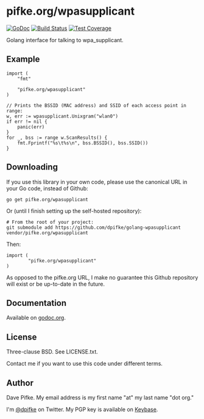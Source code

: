 # pifke.org/wpasupplicant

[![GoDoc](https://godoc.org/pifke.org/wpasupplicant?status.svg)](https://godoc.org/pifke.org/wpasupplicant)
[![Build Status](https://api.travis-ci.org/dpifke/golang-wpasupplicant.svg)](https://travis-ci.org/dpifke/golang-wpasupplicant)
[![Test Coverage](https://coveralls.io/repos/github/dpifke/golang-wpasupplicant/badge.svg)](https://coveralls.io/github/dpifke/golang-wpasupplicant)

Golang interface for talking to wpa_supplicant.

## Example

```
import (
	"fmt"

	"pifke.org/wpasupplicant"
)

// Prints the BSSID (MAC address) and SSID of each access point in range:
w, err := wpasupplicant.Unixgram("wlan0")
if err != nil {
	panic(err)
}
for _, bss := range w.ScanResults() {
	fmt.Fprintf("%s\t%s\n", bss.BSSID(), bss.SSID())
}
```

## Downloading

If you use this library in your own code, please use the canonical URL in your
Go code, instead of Github:

```
go get pifke.org/wpasupplicant
```

Or (until I finish setting up the self-hosted repository):

```
# From the root of your project:
git submodule add https://github.com/dpifke/golang-wpasupplicant vendor/pifke.org/wpasupplicant
```

Then:

```
import (
        "pifke.org/wpasupplicant"
)
```

As opposed to the pifke.org URL, I make no guarantee this Github repository
will exist or be up-to-date in the future.

## Documentation

Available on [godoc.org](https://godoc.org/pifke.org/wpasupplicant).

## License

Three-clause BSD.  See LICENSE.txt.

Contact me if you want to use this code under different terms.

## Author

Dave Pifke.  My email address is my first name "at" my last name "dot org."

I'm [@dpifke](https://twitter.com/dpifke) on Twitter.  My PGP key
is available on [Keybase](https://keybase.io/dpifke).
